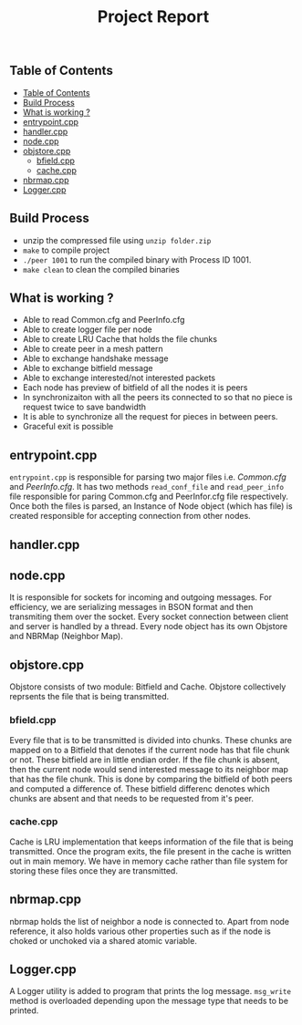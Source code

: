 <h1 align="center"> Project Report </h1> <br>

## Table of Contents

- [Table of Contents](#table-of-contents)
- [Build Process](#build-process)
- [What is working ?](#what-is-working-)
- [entrypoint.cpp](#entrypointcpp)
- [handler.cpp](#handlercpp)
- [node.cpp](#nodecpp)
- [objstore.cpp](#objstorecpp)
  - [bfield.cpp](#bfieldcpp)
  - [cache.cpp](#cachecpp)
- [nbrmap.cpp](#nbrmapcpp)
- [Logger.cpp](#loggercpp)

## Build Process

- unzip the compressed file using `unzip folder.zip`
- `make` to compile project
- `./peer 1001` to run the compiled binary with Process ID 1001.
- `make clean` to clean the compiled binaries

## What is working ?

- Able to read Common.cfg and PeerInfo.cfg
- Able to create logger file per node
- Able to create LRU Cache that holds the file chunks
- Able to create peer in a mesh pattern
- Able to exchange handshake message
- Able to exchange bitfield message
- Able to exchange interested/not interested packets
- Each node has preview of bitfield of all the nodes it is peers
- In synchronizaiton with all the peers its connected to so that no piece is request twice to save bandwidth
- It is able to synchronize all the request for pieces in between peers.
- Graceful exit is possible
  
## entrypoint.cpp

`entrypoint.cpp` is responsible for parsing two major files i.e. *Common.cfg* and *PeerInfo.cfg*. It has two methods `read_conf_file` and `read_peer_info` file responsible for paring Common.cfg and PeerInfor.cfg file respectively. Once both the files is parsed, an Instance of Node object (which has file) is created responsible for accepting connection from other nodes.

## handler.cpp

## node.cpp

It is responsible for sockets for incoming and outgoing messages. For efficiency, we are serializing messages in BSON format and then transmiting them over the socket. Every socket connection between client and server is handled by a thread. Every node object has its own Objstore and NBRMap (Neighbor Map).

## objstore.cpp

Objstore consists of two module: Bitfield and Cache. Objstore collectively reprsents the file that is being transmitted.

### bfield.cpp

Every file that is to be transmitted is divided into chunks. These chunks are mapped on to a Bitfield that denotes if the current node has that file chunk or not. These bitfield are in little endian order. If the file chunk is absent, then the current node would send interested message to its neighbor map that has the file chunk. This is done by comparing the bitfield of both peers and computed a difference of. These bitfield differenc denotes which chunks are absent and that needs to be requested from it's peer.

### cache.cpp

Cache is LRU implementation that keeps information of the file that is being transmitted. Once the program exits, the file present in the cache is written out in main memory. We have in memory cache rather than file system for storing these files once they are transmitted.

## nbrmap.cpp

nbrmap holds the list of neighbor a node is connected to. Apart from node reference, it also holds various other properties such as if the node is choked or unchoked via a shared atomic variable.

## Logger.cpp

A Logger utility is added to program that prints the log message. `msg_write` method is overloaded depending upon the message type that needs to be printed.